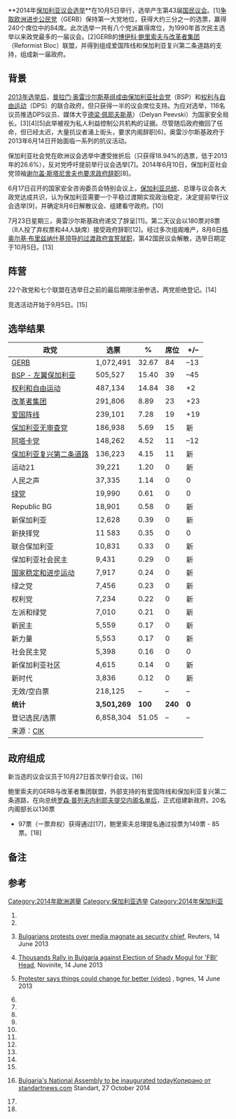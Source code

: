 **2014年[保加利亚议会选举](https://zh.wikipedia.org/wiki/保加利亚 "wikilink")**在10月5日举行，选举产生第43届[国民议会](../Page/国民议会_\(保加利亚\).md "wikilink")。\[1\][争取欧洲进步公民党](https://zh.wikipedia.org/wiki/保加利亚欧洲发展公民党 "wikilink")（GERB）保持第一大党地位，获得大约三分之一的选票，赢得240个席位中的84席。此次选举一共有八个党派赢得席位，为1990年首次民主选举以来政党最多的一届议会。\[2\]GERB的[博伊科·鲍里索夫与](../Page/博伊科·鲍里索夫.md "wikilink")[改革者集团](https://zh.wikipedia.org/wiki/改革者集团 "wikilink")（Reformist
Bloc）联盟，并得到组成爱国阵线和保加利亚复兴第二条道路的支持，组成新一届政府。

## 背景

[2013年选举后](https://zh.wikipedia.org/wiki/2013年保加利亚议会选举 "wikilink")，[普拉门·奥雷沙尔斯基组成由](../Page/普拉门·奥雷沙尔斯基.md "wikilink")[保加利亚社会党](https://zh.wikipedia.org/wiki/保加利亚社会党 "wikilink")（BSP）和[权利与自由运动](https://zh.wikipedia.org/wiki/权利与自由运动 "wikilink")（DPS）的联合政府，但只获得一半的议会席位支持。为应对选举，116名议员推选DPS议员、媒体大亨[德梁·佩耶夫斯基](https://zh.wikipedia.org/wiki/德梁·佩耶夫斯基 "wikilink")）（Delyan
Peevski）为国家安全局长。\[3\]\[4\]\[5\]此举被视为私人利益控制公共机构的证据。尽管随后政府撤回了任命，但已经太迟，大量抗议者涌上街头，要求内阁辞职\[6\]，奥雷沙尔斯基政府于2013年6月14日开始面临一系列的抗议活动。

保加利亚社会党在欧洲议会选举中遭受挫折后（只获得18.94%的选票，低于2013年的26.6%），反对党呼吁提前举行议会选举\[7\]。2014年6月10日，保加利亚社会党领袖[谢尔盖·斯塔尼舍夫也要求政府辞职](../Page/谢尔盖·斯塔尼舍夫.md "wikilink")\[8\]。

6月17日召开的国家安全咨询委员会特别会议上，[保加利亚总统](../Page/保加利亚总统.md "wikilink")、总理与议会各大政党达成共识，认为保加利亚需要一个平稳过渡期实现政治稳定，决定提前举行议会选举\[9\]，并确定8月6日解散议会、组建看守政府。\[10\]

7月23日星期三，奥雷沙尔斯基政府递交了辞呈\[11\]。第二天议会以180票对8票（8人投了弃权票和44人缺席）接受政府辞职\[12\]。经过多次组阁难产，8月6日[格奥尔基·布里兹纳什基领导的过渡政府宣誓就职](https://zh.wikipedia.org/wiki/格奥尔基·布里兹纳什基 "wikilink")，第42国民议会解散，选举日期定于10月5日。\[13\]

## 阵营

22个政党和七个联盟在选举日之前的最后期限注册参选，两党拒绝登记。\[14\]

竞选活动开始于9月5日。\[15\]

## 选举结果

| 政党                                                                  | 选票            | %       | 席位      | \+/–  |
| ------------------------------------------------------------------- | ------------- | ------- | ------- | ----- |
| [GERB](https://zh.wikipedia.org/wiki/GERB "wikilink")               | 1,072,491     | 32.67   | 84      | –13   |
| [BSP - 左翼保加利亚](https://zh.wikipedia.org/wiki/保加利亚联盟 "wikilink")     | 505,527       | 15.40   | 39      | –45   |
| [权利和自由运动](https://zh.wikipedia.org/wiki/权利和自由运动 "wikilink")         | 487,134       | 14.84   | 38      | \+2   |
| [改革者集团](https://zh.wikipedia.org/wiki/改革者集团 "wikilink")             | 291,806       | 8.89    | 23      | \+23  |
| [爱国阵线](https://zh.wikipedia.org/wiki/爱国阵线_\(保加利亚\) "wikilink")      | 239,101       | 7.28    | 19      | \+19  |
| [保加利亚无审查党](https://zh.wikipedia.org/wiki/保加利亚无审查党 "wikilink")       | 186,938       | 5.69    | 15      | 新     |
| [阿塔卡党](https://zh.wikipedia.org/wiki/阿塔卡党 "wikilink")               | 148,262       | 4.52    | 11      | –12   |
| [保加利亚复兴第二条道路](https://zh.wikipedia.org/wiki/保加利亚复兴第二条道路 "wikilink") | 136,223       | 4.15    | 11      | 新     |
| 运动21                                                                | 39,221        | 1.20    | 0       | 新     |
| 人民之声                                                                | 37,335        | 1.14    | 0       | 0     |
| [绿党](https://zh.wikipedia.org/wiki/绿党_\(保加利亚\) "wikilink")          | 19,990        | 0.61    | 0       | 0     |
| Republic BG                                                         | 18,901        | 0.58    | 0       | 新     |
| 新保加利亚                                                               | 12,628        | 0.39    | 0       | 新     |
| 新抉择党                                                                | 11 583        | 0.35    | 0       | 0     |
| 联合保加利亚                                                              | 10,831        | 0.33    | 0       | 新     |
| 保加利亚社会民主                                                            | 9,431         | 0.29    | 0       | 新     |
| [国家稳定和进步运动](https://zh.wikipedia.org/wiki/国家稳定和进步运动 "wikilink")     | 7,917         | 0.24    | 0       | 新     |
| 绿之党                                                                 | 7,456         | 0.23    | 0       | 新     |
| 权利党                                                                 | 7,234         | 0.22    | 0       | 新     |
| 左派和绿党                                                               | 7,010         | 0.21    | 0       | 新     |
| 新民主                                                                 | 5,559         | 0.17    | 0       | 新     |
| 新力量                                                                 | 5,553         | 0.17    | 0       | 新     |
| 社会民主党                                                               | 5,398         | 0.16    | 0       | 0     |
| 新保加利亚社区                                                             | 4,615         | 0.14    | 0       | 新     |
| 新时代                                                                 | 3,836         | 0.12    | 0       | 新     |
| 无效/空白票                                                              | 218,125       | –       | –       | –     |
| **统计**                                                              | **3,501,269** | **100** | **240** | **0** |
| 登记选民/选票                                                             | 6,858,304     | 51.05   | –       | –     |
| 来源：[CIK](http://results.cik.bg/pi2014/rezultati/)                   |               |         |         |       |

## 政府组成

新当选的议会议员于10月27日首次举行会议。\[16\]

鲍里索夫的GERB与改革者集团联盟，外部支持的有爱国阵线和保加利亚复兴第二条道路，在向总统[罗森·普列夫内利耶夫提交内阁名单后](../Page/罗森·普列夫内利耶夫.md "wikilink")，正式组建新政府。20名内阁部长以136票
- 97票（一票弃权）获得通过\[17\]，鲍里索夫总理提名通过投票为149票 - 85票。\[18\]

## 备注

## 参考

[Category:2014年歐洲選舉](https://zh.wikipedia.org/wiki/Category:2014年歐洲選舉 "wikilink")
[Category:保加利亚选举](https://zh.wikipedia.org/wiki/Category:保加利亚选举 "wikilink")
[Category:2014年保加利亚](https://zh.wikipedia.org/wiki/Category:2014年保加利亚 "wikilink")

1.

2.

3.  [Bulgarians protests over media magnate as security
    chief](http://www.reuters.com/article/2013/06/14/us-bulgaria-government-idUSBRE95D0ML20130614),
    Reuters, 14 June 2013

4.  [Thousands Rally in Bulgaria against Election of Shady Mogul for
    'FBI' Head](http://www.novinite.com/view_news.php?id=151268),
    Novinite, 14 June 2013

5.   [Protester says things could change for better
    (video)](http://video.bgnes.com/view/41781) , bgnes, 14 June 2013

6.

7.

8.

9.

10.

11.

12.

13.
14.

15.

16. [Bulgaria's National Assembly to be inaugurated todayКопирано от
    standartnews.com](http://www.standartnews.com/english/read/bulgarias_43th_national_assembly_to_be_inaugurated_today_-5999.html)
     Standart, 27 October 2014

17.

18.